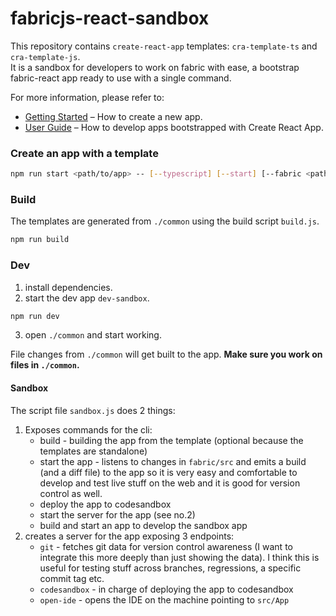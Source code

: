 # fabricjs-react-sandbox

This repository contains `create-react-app` templates: `cra-template-ts` and `cra-template-js`.\
It is a sandbox for developers to work on fabric with ease, a bootstrap fabric-react app ready to use with a single command.


For more information, please refer to:

- [Getting Started](https://create-react-app.dev/docs/getting-started) – How to create a new app.
- [User Guide](https://create-react-app.dev) – How to develop apps bootstrapped with Create React App.


### Create an app with a template
```sh
npm run start <path/to/app> -- [--typescript] [--start] [--fabric <path/to/fabric/local/repo>]
```

### Build

The templates are generated from `./common` using the build script `build.js`.

```sh
npm run build
```

### Dev

1. install dependencies.
2. start the dev app `dev-sandbox`.
```sh
npm run dev
```
3. open `./common` and start working.

File changes from `./common` will get built to the app.
**Make sure you work on files in `./common`.**


#### Sandbox

The script file `sandbox.js` does 2 things:
1. Exposes commands for the cli:
    - build - building the app from the template (optional because the templates are standalone)
    - start the app - listens to changes in `fabric/src` and emits a build (and a diff file) to the app so it is very easy and comfortable to develop and test live stuff on the web and it is good for version control as well.
    - deploy the app to codesandbox
    - start the server for the app (see no.2)
    - build and start an app to develop the sandbox app
2. creates a server for the app exposing 3 endpoints:
     - `git` - fetches git data for version control awareness (I want to integrate this more deeply than just showing the data). I think this is useful for testing stuff across branches, regressions, a specific commit tag etc.
      - `codesandbox` - in charge of deploying the app to codesandbox
      - `open-ide` - opens the IDE on the machine pointing to `src/App`

